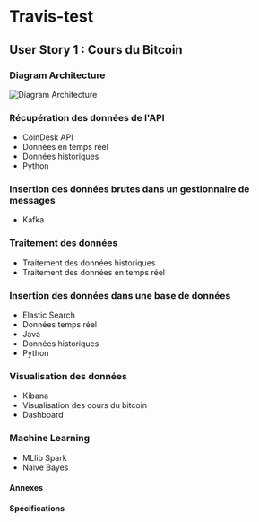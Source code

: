 # Travis-test

## User Story 1 : Cours du Bitcoin

### Diagram Architecture

![Diagram Architecture](https://image.noelshack.com/fichiers/2018/13/4/1522356305-diagram-architecture-v1-0-1.png)

### Récupération des données de l'API
- CoinDesk API
- Données en temps réel
- Données historiques
- Python

### Insertion des données brutes dans un gestionnaire de messages
- Kafka

### Traitement des données
- Traitement des données historiques
- Traitement des données en temps réel

### Insertion des données dans une base de données
- Elastic Search
- Données temps réel
- Java
- Données historiques
- Python

### Visualisation des données
- Kibana
- Visualisation des cours du bitcoin
- Dashboard

### Machine Learning
- MLlib Spark
- Naive Bayes

#### Annexes

#### Spécifications
